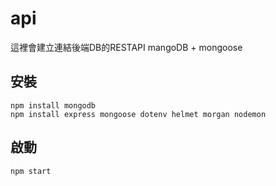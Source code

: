 # api
這裡會建立連結後端DB的RESTAPI
mangoDB + mongoose

## 安裝
```
npm install mongodb
npm install express mongoose dotenv helmet morgan nodemon
```

## 啟動
```
npm start
```
